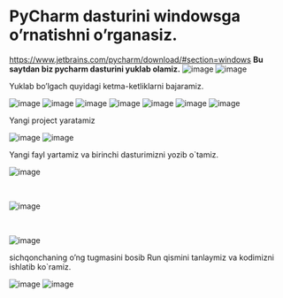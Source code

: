 # PyCharm dasturini windowsga o’rnatishni o’rganasiz.
https://www.jetbrains.com/pycharm/download/#section=windows
**Bu saytdan biz pycharm dasturini yuklab olamiz.**
![image](https://user-images.githubusercontent.com/85432617/135710586-9ffe0d9f-fd25-40f5-b53c-d009fafb36b8.png)
![image](https://user-images.githubusercontent.com/85432617/135710611-71bfbf66-034f-4015-b39a-1d68f3eefd61.png)

Yuklab bo’lgach quyidagi ketma-ketliklarni bajaramiz.

![image](https://user-images.githubusercontent.com/85432617/135710629-663caa61-7448-432c-8304-7d0788724bed.png)
![image](https://user-images.githubusercontent.com/85432617/135710678-17d4341c-44f3-497c-ace3-b82689569349.png)
![image](https://user-images.githubusercontent.com/85432617/135710683-5e42439c-d45f-47e9-8760-ac89d6f4fcea.png)
![image](https://user-images.githubusercontent.com/85432617/135710688-cd7bf4e8-074d-4f70-88b4-b258c8f110b6.png)
![image](https://user-images.githubusercontent.com/85432617/135710692-d668ec08-6ebb-41dc-871c-bade035486af.png)
![image](https://user-images.githubusercontent.com/85432617/135710702-b71fe49a-14d6-47c0-8d13-1bad2e6cf46c.png)
![image](https://user-images.githubusercontent.com/85432617/135710707-1413cc02-280d-4e9f-9962-3bd653fe0698.png)

Yangi project yaratamiz

![image](https://user-images.githubusercontent.com/85432617/135710742-4f12403c-2745-4f8e-91d6-e33cbe154b14.png)
![image](https://user-images.githubusercontent.com/85432617/135710757-1853712c-49c2-46b0-bbe7-02e532cacaa7.png)

Yangi fayl yartamiz va birinchi dasturimizni yozib o`tamiz.

![image](https://user-images.githubusercontent.com/85432617/135710904-f715ab18-5e1c-4b58-b1b0-ea0692a27a6c.png)

<br>

![image](https://user-images.githubusercontent.com/85432617/135710910-0f7aec0f-f102-482b-8e4e-456a5ff239c2.png)

<br>

![image](https://user-images.githubusercontent.com/85432617/135710914-9476a4b2-814e-49ae-aa6c-1b267d41ab7e.png)


sichqonchaning o’ng tugmasini bosib Run qismini tanlaymiz va kodimizni ishlatib ko`ramiz.

![image](https://user-images.githubusercontent.com/85432617/135710801-95dce6d9-1c57-4a0c-9d49-8e88e0bf4280.png)
![image](https://user-images.githubusercontent.com/85432617/135710806-e28589f3-0a9e-4be4-82ec-6ab30c97d2c7.png)



